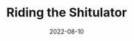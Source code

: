 ---
title: Riding the Shitulator
description: The following is a table of data for a choose-your-own-adventure book set in a theme park where you are trying to go on an exciting new ride called the Shitulator, but need to avoid the huge queues.
date: 2022-08-10
tags: 
- theme park
layout: layouts/game.njk
prompt: The following is a table of data for a choose-your-own-adventure book set in a theme park where you are trying to go on an exciting new ride called the Shitulator, but need to avoid the huge queues. Each row represents one page. Each page has two or three different choices. The game is won when you get to go on the Shitulator, or lost when the park closes. In the book the text is very descriptive and written in exciting language. It should not be possible to get stuck in a loop. The choices can involve interacting with items, navigating or talking to characters. No page should have similar long page text to another page. At least one page ends with the reader winning. A particular page only exists if a previous page has a choice that links to its page number.
raw_output: "|1|The park entrance|You walk through the gates of the park. You see a map of the park. To your left is a row of fast food restaurants and to your right is the Shitulator. In front of you is a long queue.|Go to the Shitulator|2|Get some food|3|Look at the map|4|^|2|The Shitulator queue|You join the queue for the Shitulator. You wait in line for a while. The queue moves slowly. You begin to feel impatient.|Wait in line|5|Leave the queue|6|^|3|Fast food restaurants|You walk to the fast food restaurants. You see a McDonalds, a Burger King and a KFC.|Go to McDonalds|7|Go to Burger King|8|Go to KFC|9|^|4|The map|You look at the map. You see that the Shitulator is in the middle of the park. You also see that there is a shortcut to the Shitulator. The shortcut goes through the gift shop.|Take the shortcut|10|^|5|The Shitulator queue|You wait in line for a while. The queue moves slowly. You begin to feel impatient.|Wait in line|11|Leave the queue|12|^|6|The park entrance|You walk out of the park.|Leave the park|13|^|7|McDonalds|You buy a McDonalds meal. You eat your meal. You feel sick.|Leave McDonalds|14|^|8|Burger King|You buy a Burger King meal. You eat your meal. You feel sick.|Leave Burger King|15|^|9|KFC|You buy a KFC meal. You eat your meal. You feel sick.|Leave KFC|16|^|10|The gift shop|You walk to the gift shop. You see a shirt that you like. You buy the shirt. You put on the shirt. You walk to the Shitulator.|Go to the Shitulator|17|^|11|The Shitulator queue|You wait in line for a while. The queue moves slowly. You begin to feel impatient.|Wait in line|18|Leave the queue|19|^|12|The park entrance|You walk out of the park.|Leave the park|20|^|13|Outside the park|You walk home.|-||^|14|Outside the park|You walk home.|-||^|15|Outside the park|You walk home.|-||^|16|Outside the park|You walk home.|-||^|17|The Shitulator|You get on the Shitulator. You ride the Shitulator. You vomit.|-||^|18|The Shitulator queue|You wait in line for a while. The queue moves slowly. You begin to feel impatient.|Wait in line|21|Leave the queue|22|^|19|The park entrance|You walk out of the park.|Leave the park|23|^|20|Outside the park|You walk home.|-||^|21|The Shitulator queue|You wait in line for a while. The queue moves slowly. You begin to feel impatient.|Wait in line|24|Leave the queue|25|^|22|The park entrance|You walk out of the park.|Leave the park|26|^|23|Outside the park|You walk home.|-||^|24|The Shitulator queue|You wait in line for a while. The queue moves slowly. You begin to feel impatient.|Wait in line|27|Leave the queue|28|^|25|The park entrance|You walk out of the park.|Leave the park|29|^|26|Outside the park|You walk home.|-||^|27|The Shitulator queue|You wait in line for a while. The queue moves slowly. You begin to feel impatient.|Wait in line|30|Leave the queue|31|^|28|The park entrance|You walk out of the park.|Leave the park|32|^|29|Outside the park|You walk home.|-||^|30|The Shitulator queue|You wait in line for a while. The queue moves slowly. You begin to feel impatient.|Wait in line|33|Leave the queue|34|^|31|The park entrance|You walk out of the park.|Leave the park|35|^|32|Outside the park|You walk home.|-||^|33|The Shitulator queue|You wait in line for a while. The queue moves slowly. You begin to feel impatient.|Wait in line|36|Leave the queue|37|^|34|The park entrance|You walk out of the park.|Leave the park|38|^|35|Outside the park|You walk home.|-||^|36|The Shitulator queue|You wait in line for a while. The queue moves slowly. The queue moves slowly. You begin to feel impatient. You vomit.|-||^|37|The park entrance|You walk out of the park.|Leave the park|39|^|38|Outside the park|You walk home.|-||^|39|Outside the park|You walk home.|-||"
---